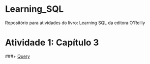 # Learning_SQL
Repositório para atividades do livro: Learning SQL da editora O'Reilly

# Atividade 1: Capítulo 3
###+ [Query](https://github.com/rafaelpavan95/Learning_SQL/blob/main/Cap_3_Exercicios.sql)

